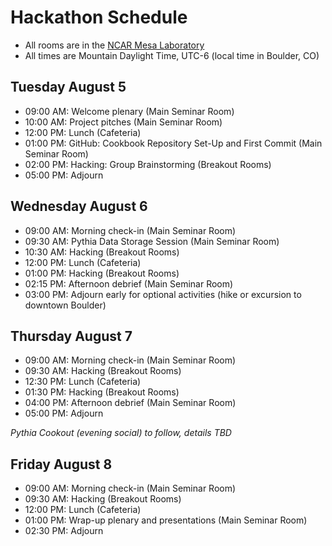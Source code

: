 # Hackathon Schedule 

- All rooms are in the [NCAR Mesa Laboratory](https://scied.ucar.edu/visit)
- All times are Mountain Daylight Time, UTC-6 (local time in Boulder, CO)


## Tuesday August 5
- 09:00 AM: Welcome plenary (Main Seminar Room)
- 10:00 AM: Project pitches (Main Seminar Room)
- 12:00 PM: Lunch (Cafeteria)
- 01:00 PM: GitHub: Cookbook Repository Set-Up and First Commit (Main Seminar Room)
- 02:00 PM: Hacking: Group Brainstorming (Breakout Rooms)
- 05:00 PM: Adjourn

## Wednesday August 6
- 09:00 AM: Morning check-in (Main Seminar Room)
- 09:30 AM: Pythia Data Storage Session (Main Seminar Room)
- 10:30 AM: Hacking (Breakout Rooms)
- 12:00 PM: Lunch (Cafeteria)
- 01:00 PM: Hacking (Breakout Rooms)
- 02:15 PM: Afternoon debrief (Main Seminar Room)
- 03:00 PM: Adjourn early for optional activities (hike or excursion to downtown Boulder)

## Thursday August 7
- 09:00 AM: Morning check-in (Main Seminar Room)
- 09:30 AM: Hacking (Breakout Rooms)
- 12:30 PM: Lunch (Cafeteria)
- 01:30 PM: Hacking (Breakout Rooms)
- 04:00 PM: Afternoon debrief (Main Seminar Room)
- 05:00 PM: Adjourn

*Pythia Cookout (evening social) to follow, details TBD*

## Friday August 8
- 09:00 AM: Morning check-in (Main Seminar Room)
- 09:30 AM: Hacking (Breakout Rooms)
- 12:00 PM: Lunch (Cafeteria)
- 01:00 PM: Wrap-up plenary and presentations (Main Seminar Room)
- 02:30 PM: Adjourn